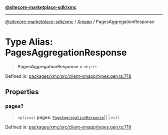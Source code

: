 [**@sitecore-marketplace-sdk/xmc**](../../../../README.md)

***

[@sitecore-marketplace-sdk/xmc](../../../../README.md) / [Xmapp](../README.md) / PagesAggregationResponse

# Type Alias: PagesAggregationResponse

> **PagesAggregationResponse** = `object`

Defined in: [packages/xmc/src/client-xmapp/types.gen.ts:718](https://github.com/Sitecore/marketplace-sdk/blob/047115917e8843232ba2a4ba284b67585698b1c5/packages/xmc/src/client-xmapp/types.gen.ts#L718)

## Properties

### pages?

> `optional` **pages**: [`PageAggregationResponse`](PageAggregationResponse.md)[] \| `null`

Defined in: [packages/xmc/src/client-xmapp/types.gen.ts:719](https://github.com/Sitecore/marketplace-sdk/blob/047115917e8843232ba2a4ba284b67585698b1c5/packages/xmc/src/client-xmapp/types.gen.ts#L719)
